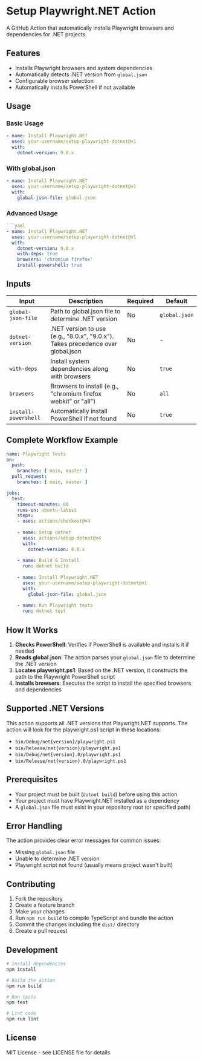 # Setup Playwright.NET Action

A GitHub Action that automatically installs Playwright browsers and dependencies for .NET projects.

## Features

- Installs Playwright browsers and system dependencies
- Automatically detects .NET version from `global.json`
- Configurable browser selection
- Automatically installs PowerShell if not available

## Usage

### Basic Usage

```yaml
- name: Install Playwright.NET
  uses: your-username/setup-playwright-dotnet@v1
  with:
    dotnet-version: 9.0.x
```

### With global.json

```yaml
- name: Install Playwright.NET
  uses: your-username/setup-playwright-dotnet@v1
  with:
    global-json-file: global.json
```

### Advanced Usage

```yaml
```yaml
- name: Install Playwright.NET
  uses: your-username/setup-playwright-dotnet@v1
  with:
    dotnet-version: 9.0.x
    with-deps: true
    browsers: 'chromium firefox'
    install-powershell: true
```

## Inputs

| Input | Description | Required | Default |
|-------|-------------|----------|---------|
| `global-json-file` | Path to global.json file to determine .NET version | No | `global.json` |
| `dotnet-version` | .NET version to use (e.g., "8.0.x", "9.0.x"). Takes precedence over global.json | No | - |
| `with-deps` | Install system dependencies along with browsers | No | `true` |
| `browsers` | Browsers to install (e.g., "chromium firefox webkit" or "all") | No | `all` |
| `install-powershell` | Automatically install PowerShell if not found | No | `true` |

## Complete Workflow Example

```yaml
name: Playwright Tests
on:
  push:
    branches: [ main, master ]
  pull_request:
    branches: [ main, master ]

jobs:
  test:
    timeout-minutes: 60
    runs-on: ubuntu-latest
    steps:
    - uses: actions/checkout@v4
    
    - name: Setup dotnet
      uses: actions/setup-dotnet@v4
      with:
        dotnet-version: 8.0.x
    
    - name: Build & Install
      run: dotnet build
    
    - name: Install Playwright.NET
      uses: your-username/setup-playwright-dotnet@v1
      with:
        global-json-file: global.json
    
    - name: Run Playwright tests
      run: dotnet test
```

## How It Works

1. **Checks PowerShell**: Verifies if PowerShell is available and installs it if needed
2. **Reads global.json**: The action parses your `global.json` file to determine the .NET version
3. **Locates playwright.ps1**: Based on the .NET version, it constructs the path to the Playwright PowerShell script
4. **Installs browsers**: Executes the script to install the specified browsers and dependencies

## Supported .NET Versions

This action supports all .NET versions that Playwright.NET supports. The action will look for the playwright.ps1 script in these locations:

- `bin/Debug/net{version}/playwright.ps1`
- `bin/Release/net{version}/playwright.ps1`
- `bin/Debug/net{version}.0/playwright.ps1`
- `bin/Release/net{version}.0/playwright.ps1`

## Prerequisites

- Your project must be built (`dotnet build`) before using this action
- Your project must have Playwright.NET installed as a dependency
- A `global.json` file must exist in your repository root (or specified path)

## Error Handling

The action provides clear error messages for common issues:

- Missing `global.json` file
- Unable to determine .NET version
- Playwright script not found (usually means project wasn't built)

## Contributing

1. Fork the repository
2. Create a feature branch
3. Make your changes
4. Run `npm run build` to compile TypeScript and bundle the action
5. Commit the changes including the `dist/` directory
6. Create a pull request

## Development

```bash
# Install dependencies
npm install

# Build the action
npm run build

# Run tests
npm test

# Lint code
npm run lint
```

## License

MIT License - see LICENSE file for details